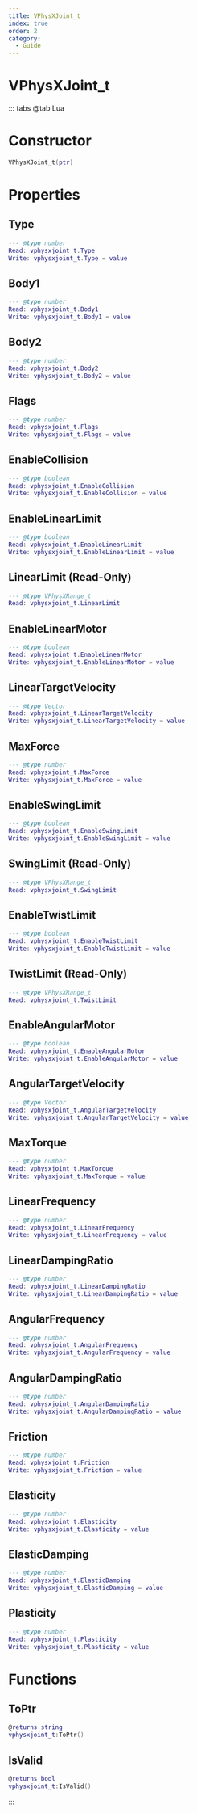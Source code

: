 ```yaml
---
title: VPhysXJoint_t
index: true
order: 2
category:
  - Guide
---
```


# VPhysXJoint_t

::: tabs
@tab Lua
# Constructor
```lua
VPhysXJoint_t(ptr)
```
# Properties
## Type 
```lua
--- @type number
Read: vphysxjoint_t.Type
Write: vphysxjoint_t.Type = value
```
## Body1 
```lua
--- @type number
Read: vphysxjoint_t.Body1
Write: vphysxjoint_t.Body1 = value
```
## Body2 
```lua
--- @type number
Read: vphysxjoint_t.Body2
Write: vphysxjoint_t.Body2 = value
```
## Flags 
```lua
--- @type number
Read: vphysxjoint_t.Flags
Write: vphysxjoint_t.Flags = value
```
## EnableCollision 
```lua
--- @type boolean
Read: vphysxjoint_t.EnableCollision
Write: vphysxjoint_t.EnableCollision = value
```
## EnableLinearLimit 
```lua
--- @type boolean
Read: vphysxjoint_t.EnableLinearLimit
Write: vphysxjoint_t.EnableLinearLimit = value
```
## LinearLimit (Read-Only)
```lua
--- @type VPhysXRange_t
Read: vphysxjoint_t.LinearLimit
```
## EnableLinearMotor 
```lua
--- @type boolean
Read: vphysxjoint_t.EnableLinearMotor
Write: vphysxjoint_t.EnableLinearMotor = value
```
## LinearTargetVelocity 
```lua
--- @type Vector
Read: vphysxjoint_t.LinearTargetVelocity
Write: vphysxjoint_t.LinearTargetVelocity = value
```
## MaxForce 
```lua
--- @type number
Read: vphysxjoint_t.MaxForce
Write: vphysxjoint_t.MaxForce = value
```
## EnableSwingLimit 
```lua
--- @type boolean
Read: vphysxjoint_t.EnableSwingLimit
Write: vphysxjoint_t.EnableSwingLimit = value
```
## SwingLimit (Read-Only)
```lua
--- @type VPhysXRange_t
Read: vphysxjoint_t.SwingLimit
```
## EnableTwistLimit 
```lua
--- @type boolean
Read: vphysxjoint_t.EnableTwistLimit
Write: vphysxjoint_t.EnableTwistLimit = value
```
## TwistLimit (Read-Only)
```lua
--- @type VPhysXRange_t
Read: vphysxjoint_t.TwistLimit
```
## EnableAngularMotor 
```lua
--- @type boolean
Read: vphysxjoint_t.EnableAngularMotor
Write: vphysxjoint_t.EnableAngularMotor = value
```
## AngularTargetVelocity 
```lua
--- @type Vector
Read: vphysxjoint_t.AngularTargetVelocity
Write: vphysxjoint_t.AngularTargetVelocity = value
```
## MaxTorque 
```lua
--- @type number
Read: vphysxjoint_t.MaxTorque
Write: vphysxjoint_t.MaxTorque = value
```
## LinearFrequency 
```lua
--- @type number
Read: vphysxjoint_t.LinearFrequency
Write: vphysxjoint_t.LinearFrequency = value
```
## LinearDampingRatio 
```lua
--- @type number
Read: vphysxjoint_t.LinearDampingRatio
Write: vphysxjoint_t.LinearDampingRatio = value
```
## AngularFrequency 
```lua
--- @type number
Read: vphysxjoint_t.AngularFrequency
Write: vphysxjoint_t.AngularFrequency = value
```
## AngularDampingRatio 
```lua
--- @type number
Read: vphysxjoint_t.AngularDampingRatio
Write: vphysxjoint_t.AngularDampingRatio = value
```
## Friction 
```lua
--- @type number
Read: vphysxjoint_t.Friction
Write: vphysxjoint_t.Friction = value
```
## Elasticity 
```lua
--- @type number
Read: vphysxjoint_t.Elasticity
Write: vphysxjoint_t.Elasticity = value
```
## ElasticDamping 
```lua
--- @type number
Read: vphysxjoint_t.ElasticDamping
Write: vphysxjoint_t.ElasticDamping = value
```
## Plasticity 
```lua
--- @type number
Read: vphysxjoint_t.Plasticity
Write: vphysxjoint_t.Plasticity = value
```
# Functions
## ToPtr
```lua
@returns string
vphysxjoint_t:ToPtr()
```
## IsValid
```lua
@returns bool
vphysxjoint_t:IsValid()
```

:::